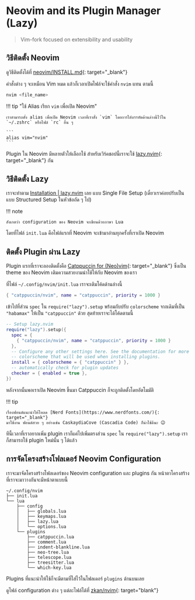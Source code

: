 # Neovim and its Plugin Manager (Lazy)

> Vim-fork focused on extensibility and usability

## วิธีติดตั้ง Neovim

ดูวิธีติดตั้งได้ที่
[neovim/INSTALL.md](https://github.com/neovim/neovim/blob/master/INSTALL.md){: target="_blank"}

คำสั่งต่าง ๆ จะเหมือน Vim หมด แล้วก็เวลาเปิดไฟล์จะใช้คำสั่ง `nvim` แทน ตามนี้

```bash
nvim <file_name>
```

!!! tip "ใช้ Alias เรียก `vim` เพื่อเปิด Neovim"

    เราสามารถตั้ง alias เพื่อเปิด Neovim เวลาที่เราสั่ง `vim` โดยการใส่บรรทัดด้านล่างนี้ไว้ใน
    `~/.zshrc` หรือไฟล์ `rc` อื่น ๆ

    ```
    alias vim="nvim"
    ```

Plugin ใน Neovim มีหลายตัวให้เลือกใช้ สำหรับเวิร์คชอปนี้เราจะใช้
[lazy.nvim](https://github.com/folke/lazy.nvim){: target="_blank"} กัน

## วิธีติดตั้ง Lazy

เราจะทำตาม [Installation | lazy.nvim](https://lazy.folke.io/installation) เลย
แบบ Single File Setup (เดี๋ยวเราค่อยปรับเป็นแบบ Structured Setup ในหัวข้อถัด ๆ ไป)

!!! note

    สังเกตว่า configuration ของ Neovim จะเขียนด้วยภาษา Lua

โดยที่ไฟล์ `init.lua` คือไฟล์แรกที่ Neovim จะเข้ามาอ่านทุกครั้งที่เราเปิด Neovim

## ติดตั้ง Plugin ผ่าน Lazy

Plugin แรกที่เราจะลองติดตั้งคือ [Catppuccin for
(Neo)vim](https://github.com/catppuccin/nvim){: target="_blank"} ซึ่งเป็น theme
ของ Neovim เติมความสวยงามน่าใช้ให้กับ Neovim ของเรา

ที่ไฟล์ `~/.config/nvim/init.lua` เราจะเติมโค้ดด้านล่างนี้

```lua
{ "catppuccin/nvim", name = "catppuccin", priority = 1000 }
```

เข้าไปที่ส่วน `spec` ใน `require("lazy").setup` พร้อมกับปรับ `colorscheme` จากเดิมที่เป็น
`"habamax"` ให้เป็น `"catppuccin"` ด้วย สุดท้ายเราจะได้โค้ดตามนี้

```lua
-- Setup lazy.nvim
require("lazy").setup({
  spec = {
    { "catppuccin/nvim", name = "catppuccin", priority = 1000 }
  },
  -- Configure any other settings here. See the documentation for more details.
  -- colorscheme that will be used when installing plugins.
  install = { colorscheme = { "catppuccin" } },
  -- automatically check for plugin updates
  checker = { enabled = true },
})
```

หลังจากนั้นพอเราเปิด Neovim ขึ้นมา Catppuccin ก็จะถูกติดตั้งโดยอัตโมมัติ

!!! tip

    เรื่องฟอนต์แนะนำให้โหลด [Nerd Fonts](https://www.nerdfonts.com/){: target="_blank"}
    มาใช้งาน ฟอนต์สวย ๆ อย่างเช่น CaskaydiaCove (Cascadia Code) ก็น่าใช้ดีนะ 😉

ทีนี้เวลาที่เราอยากเพิ่ม plugin เราก็แค่ไปเพิ่มตรงส่วน `spec` ใน `require("lazy").setup`
เราก็สามารถใช้ plugin ใหม่นั้น ๆ ได้แล้ว

## การจัดโครงสร้างโฟลเดอร์ Neovim Configuration

เราจะมาจัดโครงสร้างโฟลเดอร์ของ Neovim configuration และ plugins กัน
หน้าตาโครงสร้างที่เราจะมาวางกันจะมีหน้าตาแบบนี้

```
~/.config/nvim
├── init.lua
└── lua
    ├── config
    │   ├── globals.lua
    │   ├── keymaps.lua
    │   ├── lazy.lua
    │   └── options.lua
    └── plugins
        ├── catppuccin.lua
        ├── comment.lua
        ├── indent-blankline.lua
        ├── neo-tree.lua
        ├── telescope.lua
        ├── treesitter.lua
        └── which-key.lua
```

Plugins ที่แนะนำให้ใช้ก็จะมีตามที่ใส่ไว้ในโฟลเดอร์ `plugins` ด้านบนเลย

ดูไฟล์ configuration ต่าง ๆ
แต่ละไฟล์ได้ที่ [zkan/nvim](https://github.com/zkan/nvim){: target="blank"}
